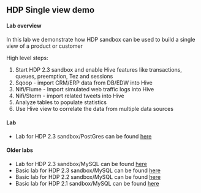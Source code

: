 ## HDP Single view demo


#### Lab overview
In this lab we demonstrate how HDP sandbox can be used to build a single view of a product or customer

High level steps:
1. Start HDP 2.3 sandbox and enable Hive features like transactions, queues, preemption, Tez and sessions
2. Sqoop - import CRM/ERP data from DB/EDW into Hive 
3. Nifi/Flume - Import simulated web traffic logs into Hive
4. Nifi/Storm - import related tweets into Hive  
5. Analyze tables to populate statistics
6. Use Hive view to correlate the data from multiple data sources


#### Lab

- Lab for HDP 2.3 sandbox/PostGres can be found [here](https://github.com/abajwa-hw/single-view-demo/blob/master/singleview-psql-advanced-23.md)


#### Older labs

- Lab for HDP 2.3 sandbox/MySQL can be found [here](https://github.com/abajwa-hw/single-view-demo/blob/master/singleview-mysql-advanced-23.md)
- Basic lab for HDP 2.3 sandbox/MySQL can be found [here](https://github.com/abajwa-hw/single-view-demo/blob/master/singleview-mysql-basic-23.md)
- Basic lab for HDP 2.2 sandbox/MySQL can be found [here](https://github.com/abajwa-hw/single-view-demo/blob/master/singleview-mysql-basic-22.md)
- Basic lab for HDP 2.1 sandbox/MySQL can be found [here](https://github.com/abajwa-hw/single-view-demo/blob/master/singleview-mysql-basic-21.md)